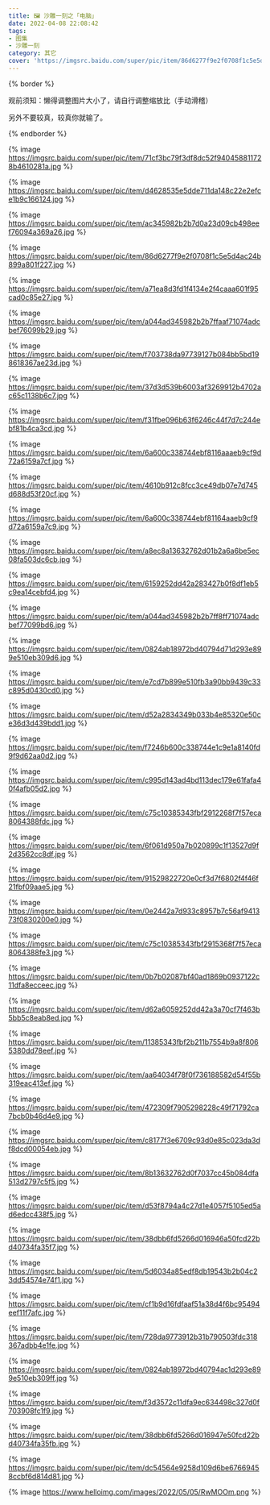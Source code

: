 ```yaml
---
title: 🖼️ 沙雕一刻之「电脑」
date: 2022-04-08 22:08:42
tags: 
- 图集
- 沙雕一刻
category: 其它
cover: 'https://imgsrc.baidu.com/super/pic/item/86d6277f9e2f0708f1c5e5d4ac24b899a801f227.jpg'
---
```


{% border %}

观前须知：懒得调整图片大小了，请自行调整缩放比（手动滑稽）

另外不要较真，较真你就输了。

{% endborder %}

{% image https://imgsrc.baidu.com/super/pic/item/71cf3bc79f3df8dc52f940458811728b4610281a.jpg %}

{% image https://imgsrc.baidu.com/super/pic/item/d4628535e5dde711da148c22e2efce1b9c166124.jpg %}

{% image https://imgsrc.baidu.com/super/pic/item/ac345982b2b7d0a23d09cb498eef76094a369a26.jpg %}

{% image https://imgsrc.baidu.com/super/pic/item/86d6277f9e2f0708f1c5e5d4ac24b899a801f227.jpg %}

{% image https://imgsrc.baidu.com/super/pic/item/a71ea8d3fd1f4134e2f4caaa601f95cad0c85e27.jpg %}

{% image https://imgsrc.baidu.com/super/pic/item/a044ad345982b2b7ffaaf71074adcbef76099b29.jpg %}

{% image https://imgsrc.baidu.com/super/pic/item/f703738da97739127b084bb5bd198618367ae23d.jpg %}

{% image https://imgsrc.baidu.com/super/pic/item/37d3d539b6003af3269912b4702ac65c1138b6c7.jpg %}

{% image https://imgsrc.baidu.com/super/pic/item/f31fbe096b63f6246c44f7d7c244ebf81b4ca3cd.jpg %}

{% image https://imgsrc.baidu.com/super/pic/item/6a600c338744ebf8116aaaeb9cf9d72a6159a7cf.jpg %}

{% image https://imgsrc.baidu.com/super/pic/item/4610b912c8fcc3ce49db07e7d745d688d53f20cf.jpg %}

{% image https://imgsrc.baidu.com/super/pic/item/6a600c338744ebf81164aaeb9cf9d72a6159a7c9.jpg %}

{% image https://imgsrc.baidu.com/super/pic/item/a8ec8a13632762d01b2a6a6be5ec08fa503dc6cb.jpg %}

{% image https://imgsrc.baidu.com/super/pic/item/6159252dd42a283427b0f8df1eb5c9ea14cebfd4.jpg %}

{% image https://imgsrc.baidu.com/super/pic/item/a044ad345982b2b7ff8ff71074adcbef77099bd6.jpg %}

{% image https://imgsrc.baidu.com/super/pic/item/0824ab18972bd40794d71d293e899e510eb309d6.jpg %}

{% image https://imgsrc.baidu.com/super/pic/item/e7cd7b899e510fb3a90bb9439c33c895d0430cd0.jpg %}

{% image https://imgsrc.baidu.com/super/pic/item/d52a2834349b033b4e85320e50ce36d3d439bdd1.jpg %}

{% image https://imgsrc.baidu.com/super/pic/item/f7246b600c338744e1c9e1a8140fd9f9d62aa0d2.jpg %}

{% image https://imgsrc.baidu.com/super/pic/item/c995d143ad4bd113dec179e61fafa40f4afb05d2.jpg %}

{% image https://imgsrc.baidu.com/super/pic/item/c75c10385343fbf2912268f7f57eca8064388fdc.jpg %}

{% image https://imgsrc.baidu.com/super/pic/item/6f061d950a7b020899c1f13527d9f2d3562cc8df.jpg %}

{% image https://imgsrc.baidu.com/super/pic/item/91529822720e0cf3d7f6802f4f46f21fbf09aae5.jpg %}

{% image https://imgsrc.baidu.com/super/pic/item/0e2442a7d933c8957b7c56af941373f0830200e0.jpg %}

{% image https://imgsrc.baidu.com/super/pic/item/c75c10385343fbf2915368f7f57eca8064388fe3.jpg %}

{% image https://imgsrc.baidu.com/super/pic/item/0b7b02087bf40ad1869b0937122c11dfa8ecceec.jpg %}

{% image https://imgsrc.baidu.com/super/pic/item/d62a6059252dd42a3a70cf7f463b5bb5c8eab8ed.jpg %}

{% image https://imgsrc.baidu.com/super/pic/item/11385343fbf2b211b7554b9a8f8065380dd78eef.jpg %}

{% image https://imgsrc.baidu.com/super/pic/item/aa64034f78f0f736188582d54f55b319eac413ef.jpg %}

{% image https://imgsrc.baidu.com/super/pic/item/472309f7905298228c49f71792ca7bcb0b46d4e9.jpg %}

{% image https://imgsrc.baidu.com/super/pic/item/c8177f3e6709c93d0e85c023da3df8dcd00054eb.jpg %}

{% image https://imgsrc.baidu.com/super/pic/item/8b13632762d0f7037cc45b084dfa513d2797c5f5.jpg %}

{% image https://imgsrc.baidu.com/super/pic/item/d53f8794a4c27d1e4057f5105ed5ad6edcc438f5.jpg %}

{% image https://imgsrc.baidu.com/super/pic/item/38dbb6fd5266d016946a50fcd22bd40734fa35f7.jpg %}

{% image https://imgsrc.baidu.com/super/pic/item/5d6034a85edf8db19543b2b04c23dd54574e74f1.jpg %}

{% image https://imgsrc.baidu.com/super/pic/item/cf1b9d16fdfaaf51a38d4f6bc95494eef11f7afc.jpg %}

{% image https://imgsrc.baidu.com/super/pic/item/728da9773912b31b790503fdc318367adbb4e1fe.jpg %}

{% image https://imgsrc.baidu.com/super/pic/item/0824ab18972bd40794ac1d293e899e510eb309ff.jpg %}

{% image https://imgsrc.baidu.com/super/pic/item/f3d3572c11dfa9ec634498c327d0f703908fc1f9.jpg %}

{% image https://imgsrc.baidu.com/super/pic/item/38dbb6fd5266d016947e50fcd22bd40734fa35fb.jpg %}

{% image https://imgsrc.baidu.com/super/pic/item/dc54564e9258d109d6be67669458ccbf6d814d81.jpg %}

{% image https://www.helloimg.com/images/2022/05/05/RwMOOm.png %}

